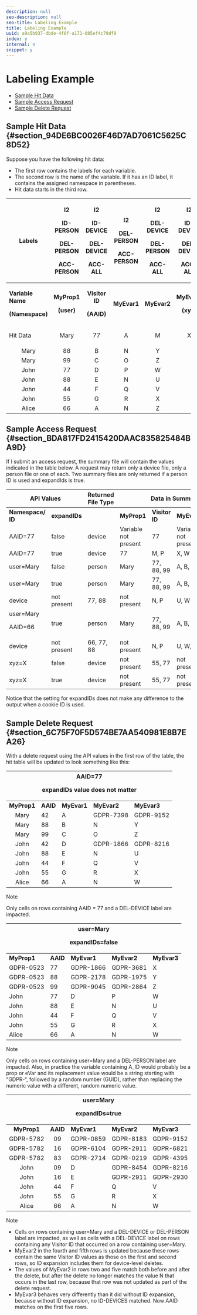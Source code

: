 ```yaml
---
description: null
seo-description: null
seo-title: Labeling Example
title: Labeling Example
uuid: a9a5b937-dbde-4f0f-a171-005ef4c79df9
index: y
internal: n
snippet: y
---
```


# Labeling Example

* [Sample Hit Data](../../admin/c-data-governance/gdpr-labeling-example.md#section_94DE6BC0026F46D7AD7061C5625C8D52) 
* [Sample Access Request](../../admin/c-data-governance/gdpr-labeling-example.md#section_BDA817FD2415420DAAC835825484BA9D) 
* [Sample Delete Request](../../admin/c-data-governance/gdpr-labeling-example.md#section_6C75F70F5D574BE7AA540981E8B7EA26)

## Sample Hit Data {#section_94DE6BC0026F46D7AD7061C5625C8D52}

Suppose you have the following hit data:

* The first row contains the labels for each variable. 
* The second row is the name of the variable. If it has an ID label, it contains the assigned namespace in parentheses. 
* Hit data starts in the third row.

<table id="table_552CB5EA31B54C119487F91AE98723C6"> 
 <thead> 
  <tr> 
   <th colname="col1" class="entry"> Labels </th> 
   <th colname="col2" class="entry"> <p>I2 </p> <p>ID-PERSON </p> <p>DEL-PERSON </p> <p>ACC-PERSON </p> </th> 
   <th colname="col3" class="entry"> <p>I2 </p> <p>ID-DEVICE </p> <p>DEL-DEVICE </p> <p>ACC-ALL </p> </th> 
   <th colname="col4" class="entry"> <p>I2 </p> <p>DEL-PERSON </p> <p>ACC-PERSON </p> <p> </p> </th> 
   <th colname="col5" class="entry"> <p>I2 </p> <p>DEL-DEVICE </p> <p>DEL-PERSON </p> <p>ACC-ALL </p> </th> 
   <th colname="col6" class="entry"> <p>I2 </p> <p>ID-DEVICE </p> <p>DEL-DEVICE </p> <p>ACC-ALL </p> </th> 
  </tr>
 </thead>
 <tbody> 
  <tr> 
   <td colname="col1"> <p><b>Variable Name</b> </p> <p><b>(Namespace)</b> </p> </td> 
   <td colname="col2" align="center"> <p><b>MyProp1</b> </p> <p><b>(user)</b> </p> </td> 
   <td colname="col3" align="center"> <p><b>Visitor ID</b> </p> <p><b>(AAID)</b> </p> </td> 
   <td colname="col4" align="center"> <p><b>MyEvar1</b> </p> </td> 
   <td colname="col5" align="center"> <p><b>MyEvar2</b> </p> </td> 
   <td colname="col6" align="center"> <p><b>MyEvar3</b> </p> <p><b>(xyz)</b> </p> </td> 
  </tr> 
  <tr> 
   <td colname="col1" morerows="7"> <p>Hit Data </p> </td> 
   <td colname="col2" align="center"> Mary </td> 
   <td colname="col3" align="center"> 77 </td> 
   <td colname="col4" align="center"> A </td> 
   <td colname="col5" align="center"> M </td> 
   <td colname="col6" align="center"> X </td> 
  </tr> 
  <tr> 
   <td colname="col2" align="center"> Mary </td> 
   <td colname="col3" align="center"> 88 </td> 
   <td colname="col4" align="center"> B </td> 
   <td colname="col5" align="center"> N </td> 
   <td colname="col6" align="center"> Y </td> 
  </tr> 
  <tr> 
   <td colname="col2" align="center"> Mary </td> 
   <td colname="col3" align="center"> 99 </td> 
   <td colname="col4" align="center"> C </td> 
   <td colname="col5" align="center"> O </td> 
   <td colname="col6" align="center"> Z </td> 
  </tr> 
  <tr> 
   <td colname="col2" align="center"> John </td> 
   <td colname="col3" align="center"> 77 </td> 
   <td colname="col4" align="center"> D </td> 
   <td colname="col5" align="center"> P </td> 
   <td colname="col6" align="center"> W </td> 
  </tr> 
  <tr> 
   <td colname="col2" align="center"> John </td> 
   <td colname="col3" align="center"> 88 </td> 
   <td colname="col4" align="center"> E </td> 
   <td colname="col5" align="center"> N </td> 
   <td colname="col6" align="center"> U </td> 
  </tr> 
  <tr> 
   <td colname="col2" align="center"> John </td> 
   <td colname="col3" align="center"> 44 </td> 
   <td colname="col4" align="center"> F </td> 
   <td colname="col5" align="center"> Q </td> 
   <td colname="col6" align="center"> V </td> 
  </tr> 
  <tr> 
   <td colname="col2" align="center"> John </td> 
   <td colname="col3" align="center"> 55 </td> 
   <td colname="col4" align="center"> G </td> 
   <td colname="col5" align="center"> R </td> 
   <td colname="col6" align="center"> X </td> 
  </tr> 
  <tr> 
   <td colname="col2" align="center"> Alice </td> 
   <td colname="col3" align="center"> 66 </td> 
   <td colname="col4" align="center"> A </td> 
   <td colname="col5" align="center"> N </td> 
   <td colname="col6" align="center"> Z </td> 
  </tr> 
 </tbody> 
</table>

## Sample Access Request {#section_BDA817FD2415420DAAC835825484BA9D}

If I submit an access request, the summary file will contain the values indicated in the table below. A request may return only a device file, only a person file or one of each. Two summary files are only returned if a person ID is used and expandIds is true. 

<table id="table_BF98326DFA3A493B980485466AE0E910"> 
 <thead> 
  <tr> 
   <th align="center" class="entry" colspan="2"> API Values </th> 
   <th colname="col3" class="entry"> Returned File Type </th> 
   <th align="center" class="entry" colspan="5"> Data in Summary Access File </th> 
  </tr>
 </thead>
 <tbody> 
  <tr> 
   <td colname="col1"><b>Namespace/ ID</b> </td> 
   <td colname="col2"><b>expandIDs</b> </td> 
   <td colname="col3"> </td> 
   <td colname="col4"><b>MyProp1</b> </td> 
   <td colname="col5"><b>Visitor ID</b> </td> 
   <td colname="col6"><b>MyEvar1</b> </td> 
   <td colname="col7"><b>MyEvar2</b> </td> 
   <td colname="col8"><b>MyEvar3</b> </td> 
  </tr> 
  <tr> 
   <td colname="col1"> AAID=77 </td> 
   <td colname="col2"> false </td> 
   <td colname="col3"> device </td> 
   <td colname="col4" morerows="1"> Variable not present </td> 
   <td colname="col5"> 77 </td> 
   <td colname="col6" morerows="1"> Variable not present </td> 
   <td colname="col7"> M, P </td> 
   <td colname="col8"> X, W </td> 
  </tr> 
  <tr> 
   <td colname="col1"> AAID=77 </td> 
   <td colname="col2"> true </td> 
   <td colname="col3"> device </td> 
   <td colname="col5"> 77 </td> 
   <td colname="col7"> M, P </td> 
   <td colname="col8"> X, W </td> 
  </tr> 
  <tr> 
   <td colname="col1"> user=Mary </td> 
   <td colname="col2"> false </td> 
   <td colname="col3"> person </td> 
   <td colname="col4"> Mary </td> 
   <td colname="col5"> 77, 88, 99 </td> 
   <td colname="col6"> A, B, C </td> 
   <td colname="col7"> M, N, O </td> 
   <td colname="col8"> X, Y, Z </td> 
  </tr> 
  <tr> 
   <td colname="col1" morerows="1"> user=Mary </td> 
   <td colname="col2" morerows="1"> true </td> 
   <td colname="col3"> person </td> 
   <td colname="col4"> Mary </td> 
   <td colname="col5"> 77, 88, 99 </td> 
   <td colname="col6"> A, B, C </td> 
   <td colname="col7"> M, N, O </td> 
   <td colname="col8"> X, Y, Z </td> 
  </tr> 
  <tr> 
   <td colname="col3"> device </td> 
   <td colname="col4"> not present </td> 
   <td colname="col5"> 77, 88 </td> 
   <td colname="col6"> not present </td> 
   <td colname="col7"> N, P </td> 
   <td colname="col8"> U, W </td> 
  </tr> 
  <tr> 
   <td colname="col1" morerows="1">user=Mary <p>AAID=66 </p> </td> 
   <td colname="col2" morerows="1"> true </td> 
   <td colname="col3"> person </td> 
   <td colname="col4"> Mary </td> 
   <td colname="col5"> 77, 88, 99 </td> 
   <td colname="col6"> A, B, C </td> 
   <td colname="col7"> M, N, O </td> 
   <td colname="col8"> X, Y, Z </td> 
  </tr> 
  <tr> 
   <td colname="col3"> device </td> 
   <td colname="col4"> not present </td> 
   <td colname="col5"> 66, 77, 88 </td> 
   <td colname="col6"> not present </td> 
   <td colname="col7"> N, P </td> 
   <td colname="col8"> U, W, Z </td> 
  </tr> 
  <tr> 
   <td colname="col1"> xyz=X </td> 
   <td colname="col2"> false </td> 
   <td colname="col3"> device </td> 
   <td colname="col4"> not present </td> 
   <td colname="col5"> 55, 77 </td> 
   <td colname="col6"> not present </td> 
   <td colname="col7"> M, R </td> 
   <td colname="col8"> X </td> 
  </tr> 
  <tr> 
   <td colname="col1"> xyz=X </td> 
   <td colname="col2"> true </td> 
   <td colname="col3"> device </td> 
   <td colname="col4"> not present </td> 
   <td colname="col5"> 55, 77 </td> 
   <td colname="col6"> not present </td> 
   <td colname="col7"> M, P, R </td> 
   <td colname="col8"> W, X </td> 
  </tr> 
 </tbody> 
</table>

Notice that the setting for expandIDs does not make any difference to the output when a cookie ID is used.

## Sample Delete Request {#section_6C75F70F5D574BE7AA540981E8B7EA26}

With a delete request using the API values in the first row of the table, the hit table will be updated to look something like this: 

<table id="table_B7934409AE0141AB9528ABED98CC033F"> 
 <thead> 
  <tr> 
   <th align="center" class="entry" colspan="5">AAID=77 <p>expandIDs value does not matter </p> </th> 
  </tr>
 </thead>
 <tbody> 
  <tr> 
   <td colname="col1"><b>MyProp1</b> </td> 
   <td colname="col2"><b>AAID</b> </td> 
   <td colname="col3"><b>MyEvar1</b> </td> 
   <td colname="col4"><b>MyEvar2</b> </td> 
   <td colname="col5"><b>MyEvar3</b> </td> 
  </tr> 
  <tr> 
   <td colname="col1" align="center"> Mary </td> 
   <td colname="col2"> 42 </td> 
   <td colname="col3"> A </td> 
   <td colname="col4"> GDPR-7398 </td> 
   <td colname="col5"> GDPR-9152 </td> 
  </tr> 
  <tr> 
   <td colname="col1" align="center"> Mary </td> 
   <td colname="col2"> 88 </td> 
   <td colname="col3"> B </td> 
   <td colname="col4"> N </td> 
   <td colname="col5"> Y </td> 
  </tr> 
  <tr> 
   <td colname="col1" align="center"> Mary </td> 
   <td colname="col2"> 99 </td> 
   <td colname="col3"> C </td> 
   <td colname="col4"> O </td> 
   <td colname="col5"> Z </td> 
  </tr> 
  <tr> 
   <td colname="col1" align="center"> John </td> 
   <td colname="col2"> 42 </td> 
   <td colname="col3"> D </td> 
   <td colname="col4"> GDPR-1866 </td> 
   <td colname="col5"> GDPR-8216 </td> 
  </tr> 
  <tr> 
   <td colname="col1" align="center"> John </td> 
   <td colname="col2"> 88 </td> 
   <td colname="col3"> E </td> 
   <td colname="col4"> N </td> 
   <td colname="col5"> U </td> 
  </tr> 
  <tr> 
   <td colname="col1" align="center"> John </td> 
   <td colname="col2"> 44 </td> 
   <td colname="col3"> F </td> 
   <td colname="col4"> Q </td> 
   <td colname="col5"> V </td> 
  </tr> 
  <tr> 
   <td colname="col1" align="center"> John </td> 
   <td colname="col2"> 55 </td> 
   <td colname="col3"> G </td> 
   <td colname="col4"> R </td> 
   <td colname="col5"> X </td> 
  </tr> 
  <tr> 
   <td colname="col1" align="center"> Alice </td> 
   <td colname="col2"> 66 </td> 
   <td colname="col3"> A </td> 
   <td colname="col4"> N </td> 
   <td colname="col5"> W </td> 
  </tr> 
 </tbody> 
</table>

>[!NOTE]
>
>Only cells on rows containing AAID = 77 and a DEL-DEVICE label are impacted.

<table id="table_A11491B0E0FF41AD99407710FBAF0D1D"> 
 <thead> 
  <tr> 
   <th align="center" class="entry" colspan="5">user=Mary <p>expandIDs=false </p> </th> 
  </tr>
 </thead>
 <tbody> 
  <tr> 
   <td colname="col1"><b>MyProp1</b> </td> 
   <td colname="col2"><b>AAID</b> </td> 
   <td colname="col3"><b>MyEvar1</b> </td> 
   <td colname="col4"><b>MyEvar2</b> </td> 
   <td colname="col5"><b>MyEvar3</b> </td> 
  </tr> 
  <tr> 
   <td colname="col1"> GDPR-0523 </td> 
   <td colname="col2"> 77 </td> 
   <td colname="col3"> GDPR-1866 </td> 
   <td colname="col4"> GDPR-3681 </td> 
   <td colname="col5"> X </td> 
  </tr> 
  <tr> 
   <td colname="col1"> GDPR-0523 </td> 
   <td colname="col2"> 88 </td> 
   <td colname="col3"> GDPR-2178 </td> 
   <td colname="col4"> GDPR-1975 </td> 
   <td colname="col5"> Y </td> 
  </tr> 
  <tr> 
   <td colname="col1"> GDPR-0523 </td> 
   <td colname="col2"> 99 </td> 
   <td colname="col3"> GDPR-9045 </td> 
   <td colname="col4"> GDPR-2864 </td> 
   <td colname="col5"> Z </td> 
  </tr> 
  <tr> 
   <td colname="col1"> John </td> 
   <td colname="col2"> 77 </td> 
   <td colname="col3"> D </td> 
   <td colname="col4"> P </td> 
   <td colname="col5"> W </td> 
  </tr> 
  <tr> 
   <td colname="col1"> John </td> 
   <td colname="col2"> 88 </td> 
   <td colname="col3"> E </td> 
   <td colname="col4"> N </td> 
   <td colname="col5"> U </td> 
  </tr> 
  <tr> 
   <td colname="col1"> John </td> 
   <td colname="col2"> 44 </td> 
   <td colname="col3"> F </td> 
   <td colname="col4"> Q </td> 
   <td colname="col5"> V </td> 
  </tr> 
  <tr> 
   <td colname="col1"> John </td> 
   <td colname="col2"> 55 </td> 
   <td colname="col3"> G </td> 
   <td colname="col4"> R </td> 
   <td colname="col5"> X </td> 
  </tr> 
  <tr> 
   <td colname="col1"> Alice </td> 
   <td colname="col2"> 66 </td> 
   <td colname="col3"> A </td> 
   <td colname="col4"> N </td> 
   <td colname="col5"> W </td> 
  </tr> 
 </tbody> 
</table>

>[!NOTE]
>
>Only cells on rows containing user=Mary and a DEL-PERSON label are impacted. Also, in practice the variable containing A_ID would probably be a prop or eVar and its replacement value would be a string starting with “GDPR-“, followed by a random number (GUID), rather than replacing the numeric value with a different, random numeric value.

<table id="table_21D0852EE2384F7789B3C0E418429CCA"> 
 <thead> 
  <tr> 
   <th align="center" class="entry" colspan="5">user=Mary <p>expandIDs=true </p> </th> 
  </tr>
 </thead>
 <tbody> 
  <tr> 
   <td colname="col1" align="center"><b>MyProp1</b> </td> 
   <td colname="col2" align="center"><b>AAID</b> </td> 
   <td colname="col3"><b>MyEvar1</b> </td> 
   <td colname="col4"><b>MyEvar2</b> </td> 
   <td colname="col5"><b>MyEvar3</b> </td> 
  </tr> 
  <tr> 
   <td colname="col1" align="center"> GDPR-5782 </td> 
   <td colname="col2" align="center"> 09 </td> 
   <td colname="col3"> GDPR-0859 </td> 
   <td colname="col4"> GDPR-8183 </td> 
   <td colname="col5"> GDPR-9152 </td> 
  </tr> 
  <tr> 
   <td colname="col1" align="center"> GDPR-5782 </td> 
   <td colname="col2" align="center"> 16 </td> 
   <td colname="col3"> GDPR-6104 </td> 
   <td colname="col4"> GDPR-2911 </td> 
   <td colname="col5"> GDPR-6821 </td> 
  </tr> 
  <tr> 
   <td colname="col1" align="center"> GDPR-5782 </td> 
   <td colname="col2" align="center"> 83 </td> 
   <td colname="col3"> GDPR-2714 </td> 
   <td colname="col4"> GDPR-0219 </td> 
   <td colname="col5"> GDPR-4395 </td> 
  </tr> 
  <tr> 
   <td colname="col1" align="center"> John </td> 
   <td colname="col2" align="center"> 09 </td> 
   <td colname="col3"> D </td> 
   <td colname="col4"> GDPR-8454 </td> 
   <td colname="col5"> GDPR-8216 </td> 
  </tr> 
  <tr> 
   <td colname="col1" align="center"> John </td> 
   <td colname="col2" align="center"> 16 </td> 
   <td colname="col3"> E </td> 
   <td colname="col4"> GDPR-2911 </td> 
   <td colname="col5"> GDPR-2930 </td> 
  </tr> 
  <tr> 
   <td colname="col1" align="center"> John </td> 
   <td colname="col2" align="center"> 44 </td> 
   <td colname="col3"> F </td> 
   <td colname="col4"> Q </td> 
   <td colname="col5"> V </td> 
  </tr> 
  <tr> 
   <td colname="col1" align="center"> John </td> 
   <td colname="col2" align="center"> 55 </td> 
   <td colname="col3"> G </td> 
   <td colname="col4"> R </td> 
   <td colname="col5"> X </td> 
  </tr> 
  <tr> 
   <td colname="col1" align="center"> Alice </td> 
   <td colname="col2" align="center"> 66 </td> 
   <td colname="col3"> A </td> 
   <td colname="col4"> N </td> 
   <td colname="col5"> W </td> 
  </tr> 
 </tbody> 
</table>

>[!NOTE]
>
>* Cells on rows containing user=Mary and a DEL-DEVICE or DEL-PERSON label are impacted, as well as cells with a DEL-DEVICE label on rows containing any Visitor ID that occurred on a row containing user=Mary. 
>* MyEvar2 in the fourth and fifth rows is updated because these rows contain the same Visitor ID values as those on the first and second rows, so ID expansion includes them for device-level deletes. 
>* The values of MyEvar2 in rows two and five match both before and after the delete, but after the delete no longer matches the value N that occurs in the last row, because that row was not updated as part of the delete request. 
>* MyEvar3 behaves very differently than it did without ID expansion, because without ID expansion, no ID-DEVICES matched. Now AAID matches on the first five rows. 
>

